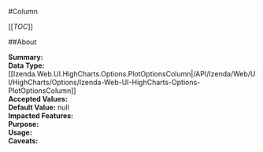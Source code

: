 #Column

[[_TOC_]]

##About

**Summary:**   
**Data Type:** [[Izenda.Web.UI.HighCharts.Options.PlotOptionsColumn|/API/Izenda/Web/UI/HighCharts/Options/Izenda-Web-UI-HighCharts-Options-PlotOptionsColumn]]  
**Accepted Values:**   
**Default Value:** null  
**Impacted Features:**   
**Purpose:**   
**Usage:**   
**Caveats:**   

